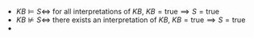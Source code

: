 - $KB \models S \iff$ for all interpretations of $KB$, $KB = \mathrm{true} \implies S = \mathrm{true}$
- $KB \not\models S \iff$ there exists an interpretation of $KB$, $KB = \mathrm{true} \implies S = \mathrm{true}$
-